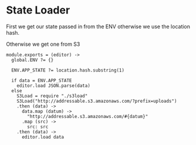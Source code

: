 State Loader
============

First we get our state passed in from the ENV otherwise we use the location hash.

Otherwise we get one from S3

    module.exports = (editor) ->
      global.ENV ?= {}
  
      ENV.APP_STATE ?= location.hash.substring(1)
  
      if data = ENV.APP_STATE
        editor.load JSON.parse(data)
      else
        S3Load = require "./s3load"
        S3Load("http://addressable.s3.amazonaws.com/?prefix=uploads")
        .then (data) ->
          data.map (datum) ->
            "http://addressable.s3.amazonaws.com/#{datum}"
          .map (src) ->
            src: src
        .then (data) ->
          editor.load data
